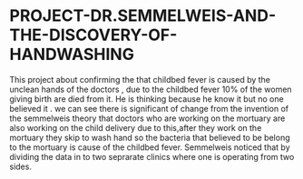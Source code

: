 # PROJECT-DR.SEMMELWEIS-AND-THE-DISCOVERY-OF-HANDWASHING
This project about confirming the that childbed fever is caused by the unclean hands of the doctors , due to the childbed fever 
10% of the women giving birth are died from it. He is thinking because he know it but no one believed it . we can see there is 
significant of change from the invention of the semmelweis theory that doctors who are working on the mortuary are also working 
on the child delivery due to this,after they work on the mortuary they skip to wash hand so the bacteria that believed to be belong
to the mortuary is cause of the childbed fever. Semmelweis noticed that by dividing the data in to two seprarate clinics where one
is operating from two sides.
